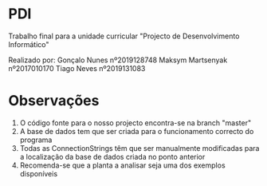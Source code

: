 # PDI
Trabalho final para a unidade curricular "Projecto de Desenvolvimento Informático"

Realizado por:
Gonçalo Nunes nº2019128748
Maksym Martsenyak nº2017010170
Tiago Neves nº2019131083

# Observações
1. O código fonte para o nosso projecto encontra-se na branch "master"
2. A base de dados tem que ser criada para o funcionamento correcto do programa
3. Todas as ConnectionStrings têm que ser manualmente modificadas para a localização da base de dados criada no ponto anterior
4. Recomenda-se que a planta a analisar seja uma dos exemplos disponíveis

